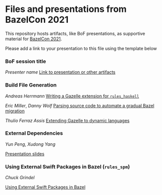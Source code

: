 # Files and presentations from BazelCon 2021

This repository hosts artifacts, like BoF presentations, as supportive material for 
[BazelCon 2021](https://opensourcelive.withgoogle.com/events/bazelcon2021).

Please add a link to your presentation to this file using the template below

### BoF session title 
*Presenter name*
[Link to presentation or other artifacts](https:/...)

### Build File Generation

*Andreas Herrmann*
[Writing a Gazelle extension for `rules_haskell`](https://docs.google.com/presentation/d/1cUgbtPeDOSpI2o_21R2dQnPDPX0L2Hn4aaY1c6lm--w/edit?usp=sharing)

*Eric Miller*, *Danny Wolf*
[Parsing source code to automate a gradual Bazel migration](https://docs.google.com/presentation/d/1AyBD-N7JNxfqCBmPCM_aX8pUSKPYj_wdNY9B8gYlvic/edit?usp=sharing)

*Thulio Ferraz Assis*
[Extending Gazelle to dynamic languages](https://docs.google.com/presentation/d/1NMS4V2qVlUjVldVRinsjyUxKueOnzYHhypLlGTMCWUY/edit?usp=sharing)

### External Dependencies

*Yun Peng*, *Xudong Yang*

[Presentation slides](https://docs.google.com/presentation/d/19LHXd9ZovsS5c_tYbYE9zAiTzMq347C73t2ND_TIMSQ/edit?resourcekey=0-JbabSWK25g48B8LXZbl8jA)

### Using External Swift Packages in Bazel (`rules_spm`)

*Chuck Grindel*

[Using External Swift Packages in Bazel](https://docs.google.com/presentation/d/1RcFrs4Ao5ZDKkPml0RWRBUM2kfMciE8ZVuRQv-zRTiE/edit?usp=sharing)
